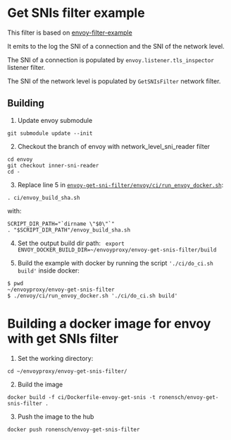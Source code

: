 # Get SNIs filter example
This filter is based on [envoy-filter-example](https://github.com/envoyproxy/envoy-filter-example)

It emits to the log the SNI of a connection and the SNI of the network level.

The SNI of a connection is populated by `envoy.listener.tls_inspector` listener filter.

The SNI of the network level is populated by `GetSNIsFilter` network filter.

## Building

1. Update envoy submodule
```
git submodule update --init
```

2. Checkout the branch of envoy with network_level_sni_reader filter
```
cd envoy
git checkout inner-sni-reader
cd -
```

3. Replace line 5 in [`envoy-get-sni-filter/envoy/ci/run_envoy_docker.sh`](https://github.com/envoyproxy/envoy/blob/5ec8b37da9de5893c04f75bbf2820014c62ea529/ci/run_envoy_docker.sh#L5):
```
. ci/envoy_build_sha.sh
```
with:
```
SCRIPT_DIR_PATH="`dirname \"$0\"`"
. "$SCRIPT_DIR_PATH"/envoy_build_sha.sh
```

4. Set the output build dir path:
``` export ENVOY_DOCKER_BUILD_DIR=~/envoyproxy/envoy-get-snis-filter/build```

5. Build the example with docker by running the script `'./ci/do_ci.sh build'` inside docker:
```
$ pwd
~/envoyproxy/envoy-get-snis-filter
$ ./envoy/ci/run_envoy_docker.sh './ci/do_ci.sh build'
```


# Building a docker image for envoy with get SNIs filter

1. Set the working directory:

```cd ~/envoyproxy/envoy-get-snis-filter/```

2. Build the image

```docker build -f ci/Dockerfile-envoy-get-snis -t ronensch/envoy-get-snis-filter .```

3. Push the image to the hub

```docker push ronensch/envoy-get-snis-filter```